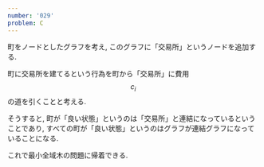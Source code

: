 ```yaml
---
number: '029'
problem: C
---
```

町をノードとしたグラフを考え, このグラフに「交易所」というノードを追加する.

町に交易所を建てるという行為を町から「交易所」に費用 $$ c_i $$ の道を引くことと考える.

そうすると, 町が「良い状態」というのは「交易所」と連結になっているということであり, すべての町が「良い状態」というのはグラフが連結グラフになっていることになる.

これで最小全域木の問題に帰着できる.
